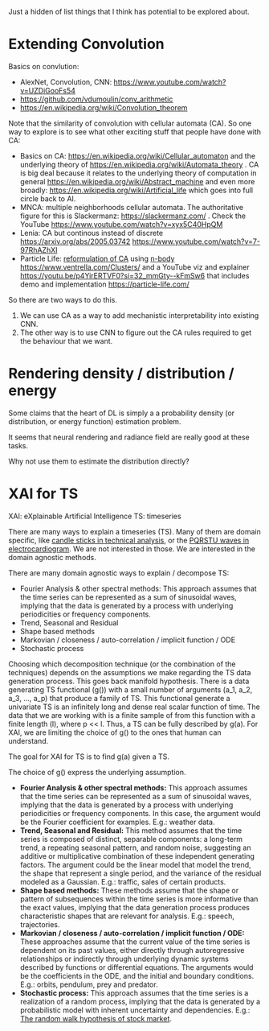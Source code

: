 Just a hidden of list things that I think has potential to be explored about.





# Extending Convolution

Basics on convlution:

* AlexNet, Convolution, CNN: https://www.youtube.com/watch?v=UZDiGooFs54
* https://github.com/vdumoulin/conv_arithmetic
* https://en.wikipedia.org/wiki/Convolution_theorem

Note that the similarity of convolution with cellular automata (CA). So one way to explore is to see what other exciting stuff that people have done with CA:

* Basics on CA: https://en.wikipedia.org/wiki/Cellular_automaton and the underlying theory of https://en.wikipedia.org/wiki/Automata_theory . CA is big deal because it relates to the underlying theory of computation in general https://en.wikipedia.org/wiki/Abstract_machine and even more broadly: https://en.wikipedia.org/wiki/Artificial_life which goes into full circle back to AI.
* MNCA: multiple neighborhoods cellular automata. The authoritative figure for this is Slackermanz: https://slackermanz.com/ . Check the YouTube https://www.youtube.com/watch?v=xyx5C40HpQM 
* Lenia: CA but continous instead of discrete https://arxiv.org/abs/2005.03742 https://www.youtube.com/watch?v=7-97RhAZhXI
* Particle Life: [reformulation of CA](https://youtu.be/Z_zmZ23grXE?si=DUSOc9f8xnDHB6Rt) using [n-body](https://en.wikipedia.org/wiki/N-body_problem#Other_n-body_problems) https://www.ventrella.com/Clusters/ and a YouTube viz and explainer https://youtu.be/p4YirERTVF0?si=32_mmGty--kFmSw6 that includes demo and implementation https://particle-life.com/ 

So there are two ways to do this.
1. We can use CA as a way to add mechanistic interpretability into existing CNN.
2. The other way is to use CNN to figure out the CA rules required to get the behaviour that we want.




# Rendering density / distribution / energy

Some claims that the heart of DL is simply a a probability density (or distribution, or energy function) estimation problem.

It seems that neural rendering and radiance field are really good at these tasks.

Why not use them to estimate the distribution directly?




# XAI for TS
XAI: eXplainable Artificial Intelligence
TS: timeseries 

There are many ways to explain a timeseries (TS).
Many of them are domain specific, like [candle sticks in technical analysis](https://en.wikipedia.org/wiki/Candlestick_pattern), or the [PQRSTU waves in electrocardiogram](https://en.wikipedia.org/wiki/Electrocardiography#Theory).
We are not interested in those.
We are interested in the domain agnostic methods.

There are many domain agnostic ways to explain / decompose TS:
* Fourier Analysis & other spectral methods: This approach assumes that the time series can be represented as a sum of sinusoidal waves, implying that the data is generated by a process with underlying periodicities or frequency components.
* Trend, Seasonal and Residual
* Shape based methods
* Markovian / closeness / auto-correlation / implicit function / ODE
* Stochastic process

Choosing which decomposition technique (or the combination of the techniques) depends on the assumptions we make regarding the TS data generation process.
This goes back manifold hypothesis.
There is a data generating TS functional (g()) with a small number of arguments (a_1, a_2, a_3, ..., a_p) that produce a family of TS.
This functional generate a univariate TS is an infinitely long and dense real scalar function of time.
The data that we are working with is a finite sample of from this function with a finite length (l),
where p << l.
Thus, a TS can be fully described by g(a).
For XAI, we are limiting the choice of g() to the ones that human can understand.

The goal for XAI for TS is to find g(a) given a TS.

The choice of g() express the underlying assumption.
* **Fourier Analysis & other spectral methods:** This approach assumes that the time series can be represented as a sum of sinusoidal waves, implying that the data is generated by a process with underlying periodicities or frequency components. In this case, the argument would be the Fourier coefficient for examples. E.g.: weather data.
* **Trend, Seasonal and Residual:** This method assumes that the time series is composed of distinct, separable components: a long-term trend, a repeating seasonal pattern, and random noise, suggesting an additive or multiplicative combination of these independent generating factors. The argument could be the linear model that model the trend, the shape that represent a single period, and the variance of the residual modeled as a Gaussian. E.g.: traffic, sales of certain products.
* **Shape based methods:** These methods assume that the shape or pattern of subsequences within the time series is more informative than the exact values, implying that the data generation process produces characteristic shapes that are relevant for analysis. E.g.: speech, trajectories.
* **Markovian / closeness / auto-correlation / implicit function / ODE:** These approaches assume that the current value of the time series is dependent on its past values, either directly through autoregressive relationships or indirectly through underlying dynamic systems described by functions or differential equations. The arguments would be the coefficients in the ODE, and the initial and boundary conditions. E.g.: orbits, pendulum, prey and predator.
* **Stochastic process:** This approach assumes that the time series is a realization of a random process, implying that the data is generated by a probabilistic model with inherent uncertainty and dependencies. E.g.: [The random walk hypothesis of stock market](https://en.wikipedia.org/wiki/Random_walk_hypothesis).


